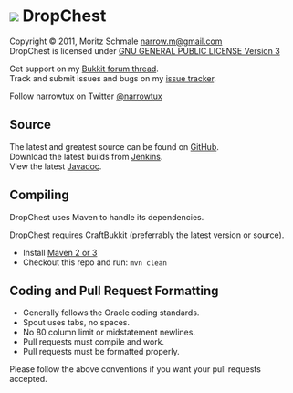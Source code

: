 ![][Project Logo]
DropChest
=========

Copyright &copy; 2011, Moritz Schmale <narrow.m@gmail.com>  
DropChest is licensed under [GNU GENERAL PUBLIC LICENSE Version 3][License]

Get support on my [Bukkit forum thread][Forum].  
Track and submit issues and bugs on my [issue tracker][Issues].  

Follow narrowtux on Twitter [@narrowtux][Twitter]

Source
------
The latest and greatest source can be found on [GitHub].  
Download the latest builds from [Jenkins].  
View the latest [Javadoc].

Compiling
---------
DropChest uses Maven to handle its dependencies.

DropChest requires CraftBukkit (preferrably the latest version or source).  
* Install [Maven 2 or 3](http://maven.apache.org/download.html)  
* Checkout this repo and run: `mvn clean`

Coding and Pull Request Formatting
----------------------------------
* Generally follows the Oracle coding standards.
* Spout uses tabs, no spaces.
* No 80 column limit or midstatement newlines.
* Pull requests must compile and work.
* Pull requests must be formatted properly.

Please follow the above conventions if you want your pull requests accepted.

[Project Logo]: http://www.gravatar.com/avatar/f110a5b8feacea25275521f4efd0d7f2?s=148
[License]: http://www.gnu.org/licenses/gpl.html
[Forum]: http://forums.bukkit.org/threads/3835/
[GitHub]: https://github.com/narrowtux/DropChest
[Javadoc]: http://ci.craftfire.com/view/narrowtux/job/DropChest/javadoc
[Jenkins]: http://ci.craftfire.com/view/narrowtux
[Issues]: https://github.com/narrowtux/DropChest/issues
[Twitter]: http://twitter.com/narrowtux
